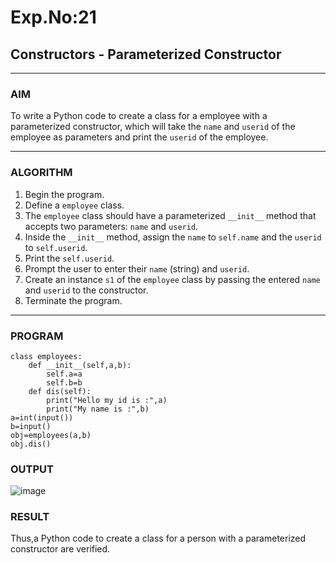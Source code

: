 # Exp.No:21  
## Constructors - Parameterized Constructor

---

### AIM  
To write a Python code to create a class for a employee with a parameterized constructor, which will take the `name` and `userid` of the employee as parameters and print the `userid` of the employee.

---

### ALGORITHM

1. Begin the program.  
2. Define a `employee` class.  
3. The `employee` class should have a parameterized `__init__` method that accepts two parameters: `name` and `userid`.  
4. Inside the `__init__` method, assign the `name` to `self.name` and the `userid` to `self.userid`.  
5. Print the `self.userid`.  
6. Prompt the user to enter their `name` (string) and `userid`.  
7. Create an instance `s1` of the `employee` class by passing the entered `name` and `userid` to the constructor.  
8. Terminate the program.

---

### PROGRAM

```
class employees:
    def __init__(self,a,b):
        self.a=a
        self.b=b
    def dis(self):
        print("Hello my id is :",a)
        print("My name is :",b)
a=int(input())
b=input()
obj=employees(a,b)
obj.dis()
```

### OUTPUT
![image](https://github.com/user-attachments/assets/bfbf6e3c-13ac-453a-88cf-0f1bde496feb)
### RESULT
Thus,a Python code to create a class for a person with a parameterized constructor are verified.
